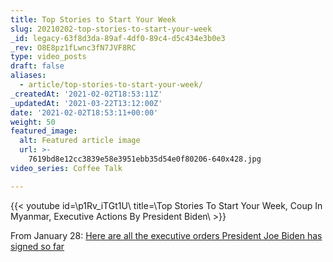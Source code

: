 ```yaml
---
title: Top Stories to Start Your Week
slug: 20210202-top-stories-to-start-your-week
_id: legacy-63f8d3da-89af-4df0-89c4-d5c434e3b0e3
_rev: O8E8pz1fLwnc3fN7JVF8RC
type: video_posts
draft: false
aliases:
  - article/top-stories-to-start-your-week/
_createdAt: '2021-02-02T18:53:11Z'
_updatedAt: '2021-03-22T13:12:00Z'
date: '2021-02-02T18:53:11+00:00'
weight: 50
featured_image:
  alt: Featured article image
  url: >-
    7619bd8e12cc3839e58e3951ebb35d54e0f80206-640x428.jpg
video_series: Coffee Talk

---
```

{{< youtube id=\p1Rv_iTGt1U\ title=\Top Stories To Start Your Week, Coup In Myanmar, Executive Actions By President Biden\ >}}

From January 28: [Here are all the executive orders President Joe Biden has signed so far](https://www.usatoday.com/story/news/politics/2021/01/29/all-executive-orders-president-joe-biden-has-signed/4308740001/)